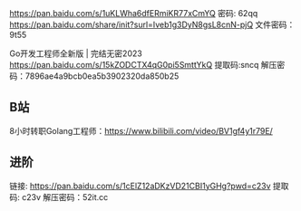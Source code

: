 https://pan.baidu.com/s/1uKLWha6dfERmiKR77xCmYQ 密码: 62qq
https://pan.baidu.com/share/init?surl=Iveb1g3DyN8gsL8cnN-pjQ 文件密码： 9t55

Go开发工程师全新版 | 完结无密2023
https://pan.baidu.com/s/15kZODCTX4qG0pi5SmttYkQ 提取码:sncq
解压密码：7896ae4a9bcb0ea5b3902320da850b25

## B站
8小时转职Golang工程师：https://www.bilibili.com/video/BV1gf4y1r79E/

## 进阶
链接: https://pan.baidu.com/s/1cElZ12aDKzVD21CBI1yGHg?pwd=c23v 提取码: c23v 解压密码：52it.cc

